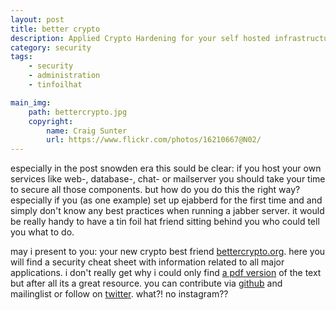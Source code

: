 ```yaml
---
layout: post
title: better crypto
description: Applied Crypto Hardening for your self hosted infrastructure
category: security
tags: 
    - security
    - administration
    - tinfoilhat

main_img:
    path: bettercrypto.jpg
    copyright:
        name: Craig Sunter
        url: https://www.flickr.com/photos/16210667@N02/
---
```


especially in the post snowden era this sould be clear: if you host your own services like web-, database-, chat- or mailserver you
should take your time to secure all those components. but how do you do this the right way? especially if you (as one example)
set up ejabberd for the first time and and simply don't know any best practices when running a jabber server.
it would be really handy to have a tin foil hat friend sitting behind you who could tell you what to do.

may i present to you: your new crypto best friend [bettercrypto.org](https://bettercrypto.org/). here you
will find a security cheat sheet with information related to all major applications. i don't really get why i could only find [a pdf version](https://bettercrypto.org/static/applied-crypto-hardening.pdf) of
the text but after all its a great resource. you can contribute via [github](https://git.bettercrypto.org/ach-master.git)
and mailinglist or follow on [twitter](https://twitter.com/bettercrypto). what?! no instagram??
